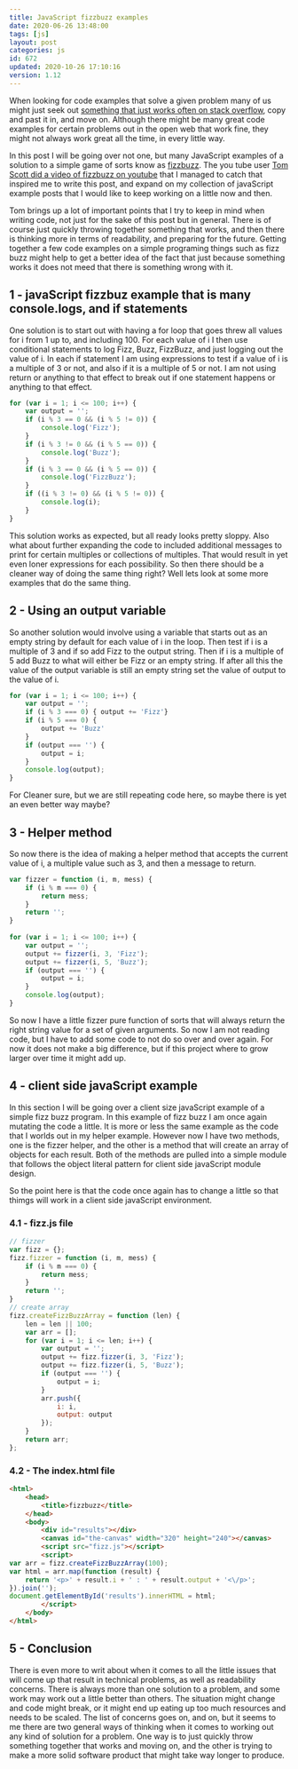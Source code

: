 ```yaml
---
title: JavaScript fizzbuzz examples
date: 2020-06-26 13:48:00
tags: [js]
layout: post
categories: js
id: 672
updated: 2020-10-26 17:10:16
version: 1.12
---
```


When looking for code examples that solve a given problem many of us might just seek out [something that just works often on stack overflow](https://stackoverflow.com/questions/16620665/fizzbuzz-program-details-given-in-javascript), copy and past it in, and move on. Although there might be many great code examples for certain problems out in the open web that work fine, they might not always work great all the time, in every little way. 

In this post I will be going over not one, but many JavaScript examples of a solution to a simple game of sorts know as [fizzbuzz](https://en.wikipedia.org/wiki/Fizz_buzz). The you tube user [Tom Scott did a video of fizzbuzz on youtube](https://www.youtube.com/watch?v=QPZ0pIK_wsc&t=160s) that I managed to catch that inspired me to write this post, and expand on my collection of javaScript example posts that I would like to keep working on a little now and then. 

Tom brings up a lot of important points that I try to keep in mind when writing code, not just for the sake of this post but in general. There is of course just quickly throwing together something that works, and then there is thinking more in terms of readability, and preparing for the future. Getting together a few code examples on a simple programing things such as fizz buzz might help to get a better idea of the fact that just because something works it does not meed that there is something wrong with it.

<!-- more -->

## 1 - javaScript fizzbuz example that is many console.logs, and if statements

One solution is to start out with having a for loop that goes threw all values for i from 1 up to, and including 100. For each value of i I then use conditional statements to log Fizz, Buzz, FizzBuzz, and just logging out the value of i. In each if statement I am using expressions to test if a value of i is a multiple of 3 or not, and also if it is a multiple of 5 or not. I am not using return or anything to that effect to break out if one statement happens or anything to that effect.

```js
for (var i = 1; i <= 100; i++) {
    var output = '';
    if (i % 3 == 0 && (i % 5 != 0)) {
        console.log('Fizz');
    }
    if (i % 3 != 0 && (i % 5 == 0)) {
        console.log('Buzz');
    }
    if (i % 3 == 0 && (i % 5 == 0)) {
        console.log('FizzBuzz');
    }
    if ((i % 3 != 0) && (i % 5 != 0)) {
        console.log(i);
    }
}
```

This solution works as expected, but all ready looks pretty sloppy. Also what about further expanding the code to included additional messages to print for certain multiples or collections of multiples. That would result in yet even loner expressions for each possibility. So then there should be a cleaner way of doing the same thing  right? Well lets look at some more examples that do the same thing.

## 2 - Using an output variable

So another solution would involve using a variable that starts out as an empty string by default for each value of i in the loop. Then test if i is a multiple of 3 and if so add Fizz to the output string. Then if i is a multiple of 5 add Buzz to what will either be Fizz or an empty string. If after all this the value of the output variable is still an empty string set the value of output to the value of i.

```js
for (var i = 1; i <= 100; i++) {
    var output = '';
    if (i % 3 === 0) { output += 'Fizz'}
    if (i % 5 === 0) {
        output += 'Buzz'
    }
    if (output === '') {
        output = i;
    }
    console.log(output);
}
```

For Cleaner sure, but we are still repeating code here, so maybe there is yet an even better way maybe?

## 3 - Helper method

So now there is the idea of making a helper method that accepts the current value of i, a multiple value such as 3, and then a message to return.

```js
var fizzer = function (i, m, mess) {
    if (i % m === 0) {
        return mess;
    }
    return '';
}
 
for (var i = 1; i <= 100; i++) {
    var output = '';
    output += fizzer(i, 3, 'Fizz');
    output += fizzer(i, 5, 'Buzz');
    if (output === '') {
        output = i;
    }
    console.log(output);
}
```

So now I have a little fizzer pure function of sorts that will always return the right string value for a set of given arguments. So now I am not reading code, but I have to add some code to not do so over and over again. For now it does not make a big difference, but if this project where to grow larger over time it might add up.

## 4 - client side javaScript example

In this section I will be going over a client size javaScript example of a simple fizz buzz program. In this example of fizz buzz I am once again mutating the code a little. It is more or less the same example as the code that I worlds out in my helper example. However now I have two methods, one is the fizzer helper, and the other is a method that will create an array of objects for each result. Both of the methods are pulled into a simple module that follows the object literal pattern for client side javaScript module design.

So the point here is that the code once again has to change a little so that thimgs will work in a client side javaScript environment.

### 4.1 - fizz.js file

```js
// fizzer
var fizz = {};
fizz.fizzer = function (i, m, mess) {
    if (i % m === 0) {
        return mess;
    }
    return '';
}
// create array
fizz.createFizzBuzzArray = function (len) {
    len = len || 100;
    var arr = [];
    for (var i = 1; i <= len; i++) {
        var output = '';
        output += fizz.fizzer(i, 3, 'Fizz');
        output += fizz.fizzer(i, 5, 'Buzz');
        if (output === '') {
            output = i;
        }
        arr.push({
            i: i,
            output: output
        });
    }
    return arr;
};
```

### 4.2 - The index.html file

```html
<html>
    <head>
        <title>fizzbuzz</title>
    </head>
    <body>
        <div id="results"></div>
        <canvas id="the-canvas" width="320" height="240"></canvas>
        <script src="fizz.js"></script>
        <script>
var arr = fizz.createFizzBuzzArray(100);
var html = arr.map(function (result) {
    return '<p>' + result.i + ' : ' + result.output + '<\/p>';
}).join('');
document.getElementById('results').innerHTML = html;
        </script>
    </body>
</html>
```

## 5 - Conclusion

There is even more to writ about when it comes to all the little issues that will come up that result in technical problems, as well as readability concerns. There is always more than one solution to a problem, and some work may work out a little better than others. The situation might change and code might break, or it might end up eating up too much resources and needs to be scaled. The list of concerns goes on, and on, but it seems to me there are two general ways of thinking when it comes to working out any kind of solution for a problem. One way is to just quickly throw something together that works and moving on, and the other is trying to make a more solid software product that might take way longer to produce.